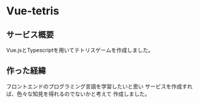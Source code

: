 # Vue-tetris
## サービス概要
Vue.jsとTypescriptを用いてテトリスゲームを作成しました。

## 作った経緯
フロントエンドのプログラミング言語を学習したいと思い
サービスを作成すれば、色々な知見を得れるのでないかと考えて
作成しました。
